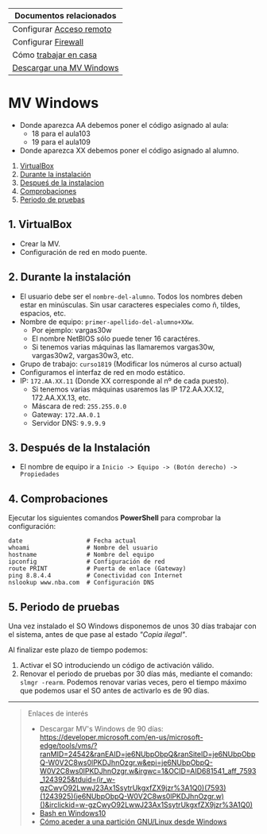 
| Documentos relacionados |
| ----------------------- |
| Configurar [Acceso remoto](../acceso-remoto/windows.md) |
| Configurar [Firewall](../firewall.md) |
| Cómo [trabajar en casa](../casa.md) |
| [Descargar una MV Windows](https://developer.microsoft.com/en-us/microsoft-edge/tools/vms/) |


# MV Windows

* Donde aparezca AA debemos poner el código asignado al aula:
   * 18 para el aula103
   * 19 para el aula109
* Donde aparezca XX debemos poner el código asignado al alumno.

1. [VirtualBox](#virtualbox)
2. [Durante la instalación](#durante-la-instalacion)
3. [Despueś de la instalacion](#despues-de-la-instalacion)
4. [Comprobaciones](#comprobaciones)
5. [Periodo de pruebas](#periodo-de-pruebas)

## 1. VirtualBox

* Crear la MV.
* Configuración de red en modo puente.

## 2. Durante la instalación

* El usuario debe ser el `nombre-del-alumno`. Todos los nombres deben estar en minúsculas.
Sin usar caracteres especiales como ñ, tildes, espacios, etc.
* Nombre de equipo: `primer-apellido-del-alumno+XXw`.
    * Por ejemplo: vargas30w
    * El nombre NetBIOS sólo puede tener 16 caractéres.
    * Si tenemos varias máquinas las llamaremos vargas30w, vargas30w2, vargas30w3, etc.
* Grupo de trabajo: `curso1819` (Modificar los números al curso actual)
* Configuramos el interfaz de red en modo estático.
* IP: `172.AA.XX.11` (Donde XX corresponde al nº de cada puesto).
    * Si tenemos varias máquinas usaremos las IP 172.AA.XX.12, 172.AA.XX.13, etc.
    * Máscara de red: `255.255.0.0`
    * Gateway: `172.AA.0.1`
    * Servidor DNS: `9.9.9.9`

## 3. Después de la Instalación

* El nombre de equipo ir a `Inicio -> Equipo -> (Botón derecho) -> Propiedades`

## 4. Comprobaciones

Ejecutar los siguientes comandos **PowerShell** para comprobar la configuración:

```
date                  # Fecha actual
whoami                # Nombre del usuario
hostname              # Nombre del equipo
ipconfig              # Configuración de red
route PRINT           # Puerta de enlace (Gateway)
ping 8.8.4.4          # Conectividad con Internet
nslookup www.nba.com  # Configuración DNS
```

## 5. Periodo de pruebas

Una vez instalado el SO Windows disponemos de unos 30 días trabajar con el sistema,
antes de que pase al estado *"Copia ilegal"*.

Al finalizar este plazo de tiempo podemos:

1. Activar el SO introduciendo un código de activación válido.
2. Renovar el periodo de pruebas por 30 días más, mediante el comando: `slmgr -rearm`.
Podemos renovar varias veces, pero el tiempo máximo que podemos usar el SO antes de activarlo
es de 90 días.

---

> Enlaces de interés
>
> * Descargar MV's Windows de 90 días: https://developer.microsoft.com/en-us/microsoft-edge/tools/vms/?ranMID=24542&ranEAID=je6NUbpObpQ&ranSiteID=je6NUbpObpQ-W0V2C8ws0lPKDJhnOzgr.w&epi=je6NUbpObpQ-W0V2C8ws0lPKDJhnOzgr.w&irgwc=1&OCID=AID681541_aff_7593_1243925&tduid=(ir_w-gzCwyO92LwwJ23Ax1SsytrUkgxfZX9jzr%3A1Q0)(7593)(1243925)(je6NUbpObpQ-W0V2C8ws0lPKDJhnOzgr.w)()&irclickid=w-gzCwyO92LwwJ23Ax1SsytrUkgxfZX9jzr%3A1Q0)
> * [Bash en Windows10](http://www.xataka.com/aplicaciones/asi-es-usar-la-consola-bash-de-ubuntu-en-windows-10)
> * [Cómo aceder a una partición GNU/Linux desde Windows](https://es.opensuse.org/SDB:Acceder_a_la_particion_de_GNU/Linux_desde_Windows)
